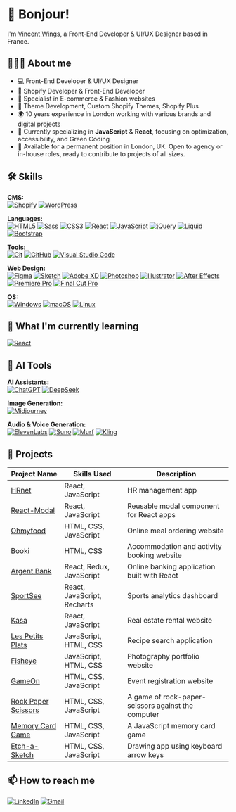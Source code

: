 # 👋 Bonjour!
I'm [Vincent Wings](http://vincentwings.fr), a Front-End Developer & UI/UX Designer based in France.

## 👨🏻‍💻 About me

- 💻 Front-End Developer & UI/UX Designer
- 🛒 Shopify Developer & Front-End Developer
- 🎯 Specialist in E-commerce & Fashion websites
- 🧩 Theme Development, Custom Shopify Themes, Shopify Plus
- 🌍 10 years experience in London working with various brands and digital projects
- 🌱 Currently specializing in **JavaScript** & **React**, focusing on optimization, accessibility, and Green Coding
- 🎯 Available for a permanent position in London, UK. Open to agency or in-house roles, ready to contribute to projects of all sizes.

## 🛠️ Skills

**CMS:**  
[![Shopify](https://img.shields.io/badge/-Shopify-9fbf58?style=for-the-badge&logo=Shopify&logoColor=fff)](https://www.shopify.com/)
[![WordPress](https://img.shields.io/badge/-WordPress-0675c4?style=for-the-badge&logo=WordPress&logoColor=fff)](https://wordpress.org/)

**Languages:**  
[![HTML5](https://img.shields.io/badge/-HTML5-d96b3a?style=for-the-badge&logo=HTML5&logoColor=fff)](https://www.w3.org/html/)
[![Sass](https://img.shields.io/badge/-Sass-CC6699?style=for-the-badge&logo=Sass&logoColor=fff)](https://sass-lang.com)
[![CSS3](https://img.shields.io/badge/-CSS3-1572B6?style=for-the-badge&logo=CSS3&logoColor=fff)](https://developer.mozilla.org/en-US/docs/Web/CSS)
[![React](https://img.shields.io/badge/-React-45b8d8?style=for-the-badge&logo=React&logoColor=white)](https://reactjs.org)
[![JavaScript](https://img.shields.io/badge/-JavaScript-F7DF1E?style=for-the-badge&logo=JavaScript&logoColor=000)](https://developer.mozilla.org/en-US/docs/Web/JavaScript)
[![jQuery](https://img.shields.io/badge/-jQuery-0769AD?style=for-the-badge&logo=jQuery&logoColor=fff)](https://jquery.com/)
[![Liquid](https://img.shields.io/badge/-Liquid-9fbf58?style=for-the-badge&logo=Shopify&logoColor=fff)](https://shopify.com)
[![Bootstrap](https://img.shields.io/badge/-Bootstrap-563D7C?style=for-the-badge&logo=Bootstrap&logoColor=fff)](https://getbootstrap.com/)

**Tools:**  
[![Git](https://img.shields.io/badge/-Git-dd4c3a?style=for-the-badge&logo=Git&logoColor=fff)](https://git-scm.com/)
[![GitHub](https://img.shields.io/badge/-GitHub-15191d?style=for-the-badge&logo=GitHub&logoColor=FFF)](https://github.com/)
[![Visual Studio Code](https://img.shields.io/badge/-VSCode-007ACC?style=for-the-badge&logo=visualstudiocode&logoColor=FFF)](https://code.visualstudio.com/)

**Web Design:**  
[![Figma](https://img.shields.io/badge/-Figma-1e1e1e?style=for-the-badge&logo=Figma&logoColor=fff)](https://figma.com/)
[![Sketch](https://img.shields.io/badge/-Sketch-f7b500?style=for-the-badge&logo=Sketch&logoColor=000)](https://sketch.com/)
[![Adobe XD](https://img.shields.io/badge/-Adobe%20XD-470437?style=for-the-badge&logo=AdobeXD&logoColor=fff)](https://adobe.com/)
[![Photoshop](https://img.shields.io/badge/-Photoshop-061f35?style=for-the-badge&logo=AdobePhotoshop&logoColor=fff)](https://adobe.com/)
[![Illustrator](https://img.shields.io/badge/-Illustrator-2f110f?style=for-the-badge&logo=AdobeIllustrator&logoColor=fff)](https://adobe.com/)
[![After Effects](https://img.shields.io/badge/-After_Effects-9999FF?style=for-the-badge&logo=AdobeAfterEffects&logoColor=fff)](https://adobe.com/products/aftereffects.html)
[![Premiere Pro](https://img.shields.io/badge/-Premiere%20Pro-1f1b56?style=for-the-badge&logo=AdobePremierePro&logoColor=fff)](https://adobe.com/)
[![Final Cut Pro](https://img.shields.io/badge/-Final_Cut_Pro-000000?style=for-the-badge&logo=apple&logoColor=fff)](https://apple.com/final-cut-pro/)

**OS:**  
[![Windows](https://img.shields.io/badge/-Windows-3376cd?style=for-the-badge&logo=Windows&logoColor=fff)](https://www.microsoft.com/)
[![macOS](https://img.shields.io/badge/-Mac%20OS-999999?style=for-the-badge&logo=Apple&logoColor=fff)](https://apple.com/macos/)
[![Linux](https://img.shields.io/badge/-Linux-FCC624?style=for-the-badge&logo=Linux&logoColor=000)](https://ubuntu.com/)

## 🌱 What I'm currently learning
[![React](https://img.shields.io/badge/-React-45b8d8?style=for-the-badge&logo=react&logoColor=white)](https://reactjs.org)

## 🤖 AI Tools

**AI Assistants:**  
[![ChatGPT](https://img.shields.io/badge/-ChatGPT-74aa9c?style=for-the-badge&logo=openai&logoColor=fff)](https://chat.openai.com/)
[![DeepSeek](https://img.shields.io/badge/-DeepSeek-4d6bfe?style=for-the-badge&logoColor=fff)](https://www.deepseek.com/)

**Image Generation:**  
[![Midjourney](https://img.shields.io/badge/-Midjourney-000000?style=for-the-badge&logoColor=fff)](https://www.midjourney.com/)

**Audio & Voice Generation:**  
[![ElevenLabs](https://img.shields.io/badge/-ElevenLabs-000000?style=for-the-badge&logoColor=fff)](https://elevenlabs.io/)
[![Suno](https://img.shields.io/badge/-Suno-ff7a00?style=for-the-badge&logoColor=fff)](https://www.suno.ai/)
[![Murf](https://img.shields.io/badge/-Murf-fb613a?style=for-the-badge&logoColor=fff)](https://murf.ai/)
[![Kling](https://img.shields.io/badge/-Kling-6c63ff?style=for-the-badge&logoColor=fff)](https://www.kling.ai/)

## 💼 Projects

| Project Name | Skills Used | Description |
| --- | --- | --- |
| [HRnet](https://github.com/VincentWings/HRnet) | React, JavaScript | HR management app |
| [React-Modal](https://github.com/VincentWings/React-Modal) | React, JavaScript | Reusable modal component for React apps |
| [Ohmyfood](https://github.com/VincentWings/Ohmyfood) | HTML, CSS, JavaScript | Online meal ordering website |
| [Booki](https://github.com/VincentWings/Booki) | HTML, CSS | Accommodation and activity booking website |
| [Argent Bank](https://github.com/VincentWings/ArgentBank) | React, Redux, JavaScript | Online banking application built with React |
| [SportSee](https://github.com/VincentWings/SportSee) | React, JavaScript, Recharts | Sports analytics dashboard |
| [Kasa](https://kasa-vincent-wings-projects.vercel.app/) | React, JavaScript | Real estate rental website |
| [Les Petits Plats](https://github.com/VincentWings/LesPetitsPlats) | JavaScript, HTML, CSS | Recipe search application |
| [Fisheye](https://github.com/VincentWings/Fisheye) | JavaScript, HTML, CSS | Photography portfolio website |
| [GameOn](https://vincentwings.github.io/GameOn-website-FR/) | HTML, CSS, JavaScript | Event registration website |
| [Rock Paper Scissors](https://github.com/VincentWings/rock-paper-scissors) | HTML, CSS, JavaScript | A game of rock-paper-scissors against the computer |
| [Memory Card Game](https://github.com/VincentWings/memory-game) | HTML, CSS, JavaScript | A JavaScript memory card game |
| [Etch-a-Sketch](https://github.com/VincentWings/Etch-a-Sketch) | HTML, CSS, JavaScript | Drawing app using keyboard arrow keys |

## 📫 How to reach me

[![LinkedIn](https://img.shields.io/badge/-LinkedIn-2c61b6?style=for-the-badge&logo=LinkedIn&logoColor=fff)](https://www.linkedin.com/in/vincentwings/)
[![Gmail](https://img.shields.io/badge/-hello@vincentwings.com-d8503f?style=for-the-badge&logo=Gmail&logoColor=fff)](mailto:hello@vincentwings.com)

<!---
VincentWings/VincentWings is a ✨ special ✨ repository because its `README.md` (this file) appears on your GitHub profile.
You can click the Preview link to take a look at your changes.
--->
